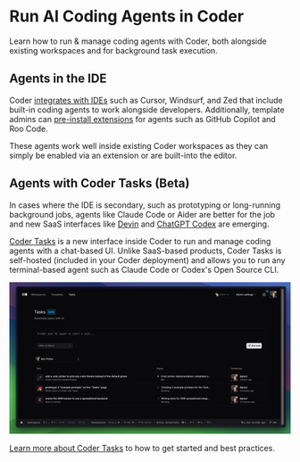 # Run AI Coding Agents in Coder

Learn how to run & manage coding agents with Coder, both alongside existing workspaces and for background task execution.

## Agents in the IDE

Coder [integrates with IDEs](../user-guides/workspace-access/index.md) such as Cursor, Windsurf, and Zed that include built-in coding agents to work alongside developers. Additionally, template admins can [pre-install extensions](https://registry.coder.com/modules/coder/vscode-web) for agents such as GitHub Copilot and Roo Code.

These agents work well inside existing Coder workspaces as they can simply be enabled via an extension or are built-into the editor.

## Agents with Coder Tasks (Beta)

In cases where the IDE is secondary, such as prototyping or long-running background jobs, agents like Claude Code or Aider are better for the job and new SaaS interfaces like [Devin](https://devin.ai) and [ChatGPT Codex](https://openai.com/index/introducing-codex/) are emerging.

[Coder Tasks](./tasks.md) is a new interface inside Coder to run and manage coding agents with a chat-based UI. Unlike SaaS-based products, Coder Tasks is self-hosted (included in your Coder deployment) and allows you to run any terminal-based agent such as Claude Code or Codex's Open Source CLI.

![Coder Tasks UI](../images/guides/ai-agents/tasks-ui.png)

[Learn more about Coder Tasks](./tasks.md) to how to get started and best practices.
